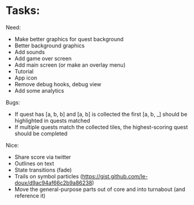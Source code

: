 
# Tasks:

Need:
* Make better graphics for quest background
* Better background graphics
* Add sounds
* Add game over screen
* Add main screen (or make an overlay menu)
* Tutorial
* App icon
* Remove debug hooks, debug view
* Add some analytics

Bugs:
* If quest has [a, b, b] and [a, b] is collected the first [a, b, _] should be highlighted in quests matched
* If multiple quests match the collected tiles, the highest-scoring quest should be completed

Nice:
* Share score via twitter
* Outlines on text
* State transitions (fade)
* Trails on symbol particles (https://gist.github.com/le-doux/d9ac94af66c2b9a86238)
* Move the general-purpose parts out of core and into turnabout (and reference it)